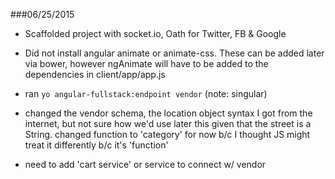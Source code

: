 ###06/25/2015
* Scaffolded project with socket.io, Oath for Twitter, FB 	& Google

* Did not install angular animate or animate-css. These can be added later via bower, however ngAnimate will have to be added to the dependencies in client/app/app.js

* ran `yo angular-fullstack:endpoint vendor` (note: singular)

* changed the vendor schema, the location object syntax I got from the internet, but not sure how we'd use later this given that the street is a String. changed function to 'category' for now b/c I thought JS might treat it differently b/c it's 'function'

* need to add 'cart service' or service to connect w/ vendor


  
